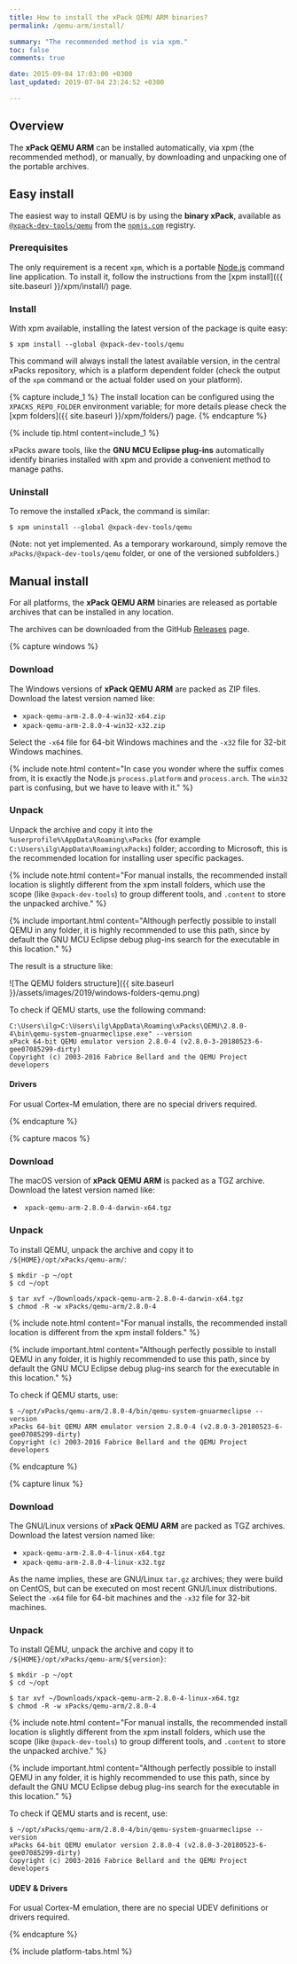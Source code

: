 ```yaml
---
title: How to install the xPack QEMU ARM binaries?
permalink: /qemu-arm/install/

summary: "The recommended method is via xpm."
toc: false
comments: true

date: 2015-09-04 17:03:00 +0300
last_updated: 2019-07-04 23:24:52 +0300

---
```


## Overview

The **xPack QEMU ARM** can be installed automatically, via xpm (the
recommended method), or manually, by downloading and unpacking one of the 
portable archives.

## Easy install 

The easiest way to install QEMU is by using the **binary xPack**, available as 
[`@xpack-dev-tools/qemu`](https://www.npmjs.com/package/@xpack-dev-tools/qemu)
from the [`npmjs.com`](https://www.npmjs.com) registry.

### Prerequisites

The only requirement is a recent 
`xpm`, which is a portable 
[Node.js](https://nodejs.org) command line application. To install it,
follow the instructions from the 
[xpm install]({{ site.baseurl }}/xpm/install/) page.

### Install

With xpm available, installing 
the latest version of the package is quite easy:

```console
$ xpm install --global @xpack-dev-tools/qemu
```

This command will always install the latest available version, 
in the central xPacks repository, which is a platform dependent folder 
(check the output of the `xpm` command or the actual folder used on 
your platform).

{% capture include_1 %}
The install location can be configured using the 
`XPACKS_REPO_FOLDER` environment variable; for more details please check the 
[xpm folders]({{ site.baseurl }}/xpm/folders/) page.
{% endcapture %}

{% include tip.html content=include_1 %}

xPacks aware tools, like the **GNU MCU Eclipse plug-ins** automatically 
identify binaries installed with
xpm and provide a convenient method to manage paths.

### Uninstall

To remove the installed xPack, the command is similar:

```console
$ xpm uninstall --global @xpack-dev-tools/qemu
```

(Note: not yet implemented. As a temporary workaround, simply remove the 
`xPacks/@xpack-dev-tools/qemu` folder, or one of the versioned 
subfolders.)

## Manual install

For all platforms, the **xPack QEMU ARM** binaries are released as portable 
archives that can be installed in any location.

The archives can be downloaded from the GitHub 
[Releases](https://github.com/xpack-dev-tools/qemu-arm-xpack/releases/) page.

{% capture windows %}
### Download

The Windows versions of **xPack QEMU ARM** are packed as ZIP files. 
Download the latest version named like:

- `xpack-qemu-arm-2.8.0-4-win32-x64.zip`
- `xpack-qemu-arm-2.8.0-4-win32-x32.zip`

Select the `-x64` file for 64-bit Windows machines and the `-x32` file 
for 32-bit Windows machines.

{% include note.html content="In case you wonder where the suffix comes 
from, it is exactly the Node.js `process.platform` and `process.arch`.
The `win32` part is confusing, but we have to leave with it." %}

### Unpack

Unpack the archive and copy it into the `%userprofile%\AppData\Roaming\xPacks` 
(for example `C:\Users\ilg\AppData\Roaming\xPacks`) folder; according 
to Microsoft, this is the recommended location for installing user specific 
packages.

{% include note.html content="For manual installs, the recommended 
install location is slightly different from the xpm install folders,
which use the scope (like `@xpack-dev-tools`) to group different tools,
and `.content` to store the unpacked archive." %}

{% include important.html content="Although perfectly possible to 
install QEMU in any folder, it is highly recommended to use this 
path, since by default the GNU MCU Eclipse debug plug-ins search 
for the executable in this location." %}

The result is a structure like:

![The QEMU folders structure]({{ site.baseurl }}/assets/images/2019/windows-folders-qemu.png)

To check if QEMU starts, use the following command:

```
C:\Users\ilg>C:\Users\ilg\AppData\Roaming\xPacks\QEMU\2.8.0-4\bin\qemu-system-gnuarmeclipse.exe" --version
xPack 64-bit QEMU emulator version 2.8.0-4 (v2.8.0-3-20180523-6-gee07085299-dirty)
Copyright (c) 2003-2016 Fabrice Bellard and the QEMU Project developers
```

#### Drivers

For usual Cortex-M emulation, there are no special drivers required.

{% endcapture %}

{% capture macos %}
### Download

The macOS version of **xPack QEMU ARM** is packed as a TGZ archive. 
Download the latest version named like:

-  `xpack-qemu-arm-2.8.0-4-darwin-x64.tgz`

### Unpack

To install QEMU, unpack the archive and copy it to 
`/${HOME}/opt/xPacks/qemu-arm/`:

```console
$ mkdir -p ~/opt
$ cd ~/opt

$ tar xvf ~/Downloads/xpack-qemu-arm-2.8.0-4-darwin-x64.tgz
$ chmod -R -w xPacks/qemu-arm/2.8.0-4
```

{% include note.html content="For manual installs, the recommended 
install location is different from the xpm install folders." %}

{% include important.html content="Although perfectly possible to 
install QEMU in any folder, it is highly recommended to use this 
path, since by default the GNU MCU Eclipse debug plug-ins search 
for the executable in this location." %}

To check if QEMU starts, use:

```console
$ ~/opt/xPacks/qemu-arm/2.8.0-4/bin/qemu-system-gnuarmeclipse --version
xPacks 64-bit QEMU ARM emulator version 2.8.0-4 (v2.8.0-3-20180523-6-gee07085299-dirty)
Copyright (c) 2003-2016 Fabrice Bellard and the QEMU Project developers
```

{% endcapture %}

{% capture linux %}
### Download

The GNU/Linux versions of **xPack QEMU ARM** are packed as TGZ archives. 
Download the latest version named like:

- `xpack-qemu-arm-2.8.0-4-linux-x64.tgz`
- `xpack-qemu-arm-2.8.0-4-linux-x32.tgz`

As the name implies, these are GNU/Linux `tar.gz` archives; they were build on
CentOS, but can be executed on most recent GNU/Linux distributions. 
Select the `-x64` file for 64-bit machines and the `-x32` file for 32-bit 
machines.

### Unpack

To install QEMU, unpack the archive and copy it to 
`/${HOME}/opt/xPacks/qemu-arm/${version}`:

```console
$ mkdir -p ~/opt
$ cd ~/opt

$ tar xvf ~/Downloads/xpack-qemu-arm-2.8.0-4-linux-x64.tgz
$ chmod -R -w xPacks/qemu-arm/2.8.0-4
```

{% include note.html content="For manual installs, the recommended 
install location is slightly different from the xpm install folders,
which use the scope (like `@xpack-dev-tools`) to group different tools,
and `.content` to store the unpacked archive." %}

{% include important.html content="Although perfectly possible to 
install QEMU in any folder, it is highly recommended to use this 
path, since by default the GNU MCU Eclipse debug plug-ins search 
for the executable in this location." %}

To check if QEMU starts and is recent, use:

```console
$ ~/opt/xPacks/qemu-arm/2.8.0-4/bin/qemu-system-gnuarmeclipse --version
xPacks 64-bit QEMU emulator version 2.8.0-4 (v2.8.0-3-20180523-6-gee07085299-dirty)
Copyright (c) 2003-2016 Fabrice Bellard and the QEMU Project developers
```

#### UDEV & Drivers

For usual Cortex-M emulation, there are no special UDEV definitions or 
drivers required.

{% endcapture %}

{% include platform-tabs.html %}

